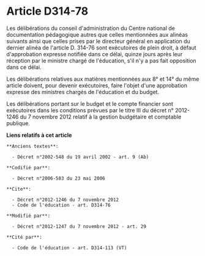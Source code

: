 # Article D314-78

Les délibérations du conseil d'administration du Centre national de documentation pédagogique autres que celles mentionnées
aux alinéas suivants ainsi que celles prises par le directeur général en application du dernier alinéa de l'article D. 314-76
sont exécutoires de plein droit, à défaut d'approbation expresse notifiée dans ce délai, quinze jours après leur réception
par le ministre chargé de l'éducation, s'il n'y a pas fait opposition dans ce délai. 

Les délibérations relatives aux matières mentionnées aux 8° et 14° du même article doivent, pour devenir exécutoires, faire
l'objet d'une approbation expresse des ministres chargés de l'éducation et du budget. 

Les délibérations portant sur le budget et le compte financier sont exécutoires dans les conditions prévues par le titre III
du décret n° 2012-1246 du 7 novembre 2012 relatif à la gestion budgétaire et comptable publique.

**Liens relatifs à cet article**

	**Anciens textes**:

	  - Décret n°2002-548 du 19 avril 2002 - art. 9 (Ab)

	**Codifié par**:

	  - Décret n°2006-583 du 23 mai 2006

	**Cite**:

	  - Décret n°2012-1246 du 7 novembre 2012
	  - Code de l'éducation - art. D314-76

	**Modifié par**:

	  - Décret n°2012-1247 du 7 novembre 2012 - art. 29

	**Cité par**:

	  - Code de l'éducation - art. D314-113 (VT)
